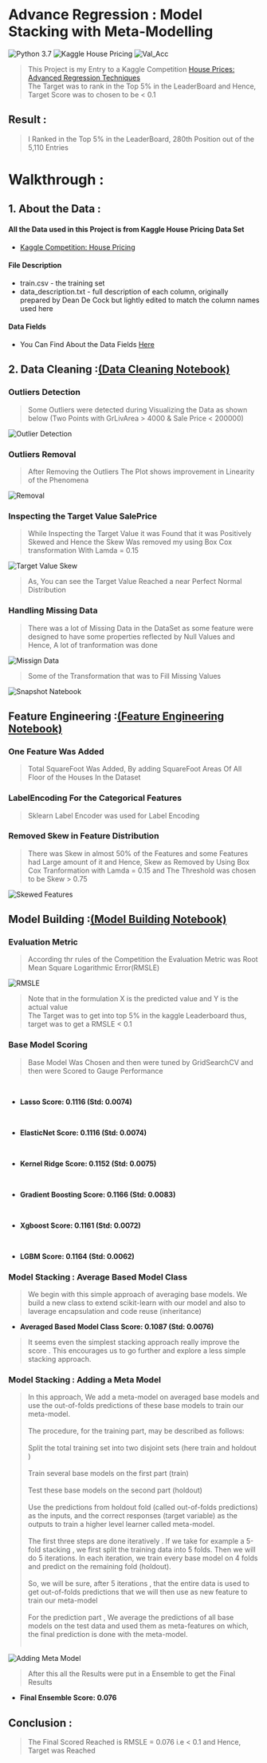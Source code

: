 # Advance Regression : Model Stacking with Meta-Modelling

![Python 3.7](https://img.shields.io/badge/Python-3.7-yellow)  ![Kaggle House Pricing](https://img.shields.io/badge/Tensorflow-2.7.0-blue) ![Val_Acc](https://img.shields.io/badge/Validation%20Acc.-87%25-orange)


> This Project is my Entry to a Kaggle Competition [House Prices: Advanced Regression Techniques](https://www.kaggle.com/c/house-prices-advanced-regression-techniques)<br>
The Target was to rank in the Top 5% in the LeaderBoard and Hence, Target Score was to chosen to be < 0.1 

## Result : 
> I Ranked in the Top 5% in the LeaderBoard, 280th Position out of the 5,110 Entries

# Walkthrough :

## 1. About the Data :

#### All the Data used in this Project is from Kaggle House Pricing Data Set

- [Kaggle Competition: House Pricing](https://www.kaggle.com/c/house-prices-advanced-regression-techniques/data)

#### File Description 

- train.csv - the training set
- data_description.txt - full description of each column, originally prepared by Dean De Cock but lightly edited to match the column names used here

#### Data Fields

- You Can Find About the Data Fields [Here](https://github.com/ITrustNumbers/Advance_Regression_Model_Stacking_Kaggle/tree/master/Original_DataSet)

## 2. Data Cleaning :[(Data Cleaning Notebook)](https://github.com/ITrustNumbers/Advance_Regression_Model_Stacking_Kaggle/blob/master/Data%20Cleaning.ipynb)

### Outliers Detection 

> Some Outliers were detected during Visualizing the Data as shown below (Two Points with GrLivArea > 4000 & Sale Price < 200000)

![Outlier Detection](https://github.com/ITrustNumbers/Advance_Regression_Model_Stacking_Kaggle/blob/master/Visualizations/Checking_Outliers.png)

### Outliers Removal

> After Removing the Outliers The Plot shows improvement in Linearity of the Phenomena

![Removal](https://github.com/ITrustNumbers/Advance_Regression_Model_Stacking_Kaggle/blob/master/Visualizations/Removed_Outliers.png)

### Inspecting the Target Value SalePrice 

> While Inspecting the Target Value it was Found that it was Positively Skewed and Hence the Skew Was removed my using Box Cox transformation With Lamda = 0.15

![Target Value Skew](https://github.com/ITrustNumbers/Advance_Regression_Model_Stacking_Kaggle/blob/master/Visualizations/TargetValue_Skew.png)

> As, You can see the Target Value Reached a near Perfect Normal Distribution

### Handling Missing Data 

> There was a lot of Missing Data in the DataSet as some feature were designed to have some properties reflected by Null Values and Hence, A lot of tranformation was done

![Missign Data](https://github.com/ITrustNumbers/Advance_Regression_Model_Stacking_Kaggle/blob/master/Visualizations/MissingData_Percentage.png)

> Some of the Transformation that was to Fill Missing Values 

![Snapshot Natebook](https://github.com/ITrustNumbers/Advance_Regression_Model_Stacking_Kaggle/blob/master/_Images/Fill_MissingValues.PNG)

## Feature Engineering :[(Feature Engineering Notebook)](https://github.com/ITrustNumbers/Advance_Regression_Model_Stacking_Kaggle/blob/master/Feature%20Engineering.ipynb)

### One Feature Was Added

> Total SquareFoot Was Added, By adding SquareFoot Areas Of All Floor of the Houses In the Dataset

### LabelEncoding For the Categorical Features

> Sklearn Label Encoder was used for Label Encoding

### Removed Skew in Feature Distribution

> There was Skew in almost 50% of the Features and some Features had Large amount of it and Hence, Skew as Removed by Using Box Cox Tranformation with Lamda = 0.15 and The Threshold was chosen to be Skew > 0.75

![Skewed Features](https://github.com/ITrustNumbers/Advance_Regression_Model_Stacking_Kaggle/blob/master/_Images/Skewed_Feat.png)

## Model Building :[(Model Building Notebook)](https://github.com/ITrustNumbers/Advance_Regression_Model_Stacking_Kaggle/blob/master/Model%20Building.ipynb)

### Evaluation Metric

> According thr rules of the Competition the Evaluation Metric was Root Mean Square Logarithmic Error(RMSLE)

![RMSLE](https://github.com/ITrustNumbers/Advance_Regression_Model_Stacking_Kaggle/blob/master/_Images/RMSLE.png)

> Note that in the formulation X is the predicted value and Y is the actual value <br />
The Target was to get into top 5% in the kaggle Leaderboard thus, target was to get a RMSLE < 0.1

### Base Model Scoring
> Base Model Was Chosen and then were tuned by GridSearchCV and then were Scored to Gauge Performance 
<br />

- **Lasso Score: 0.1116 (Std: 0.0074)** 
<br />

- **ElasticNet Score: 0.1116 (Std: 0.0074)**
<br />

- **Kernel Ridge Score: 0.1152 (Std: 0.0075)**
<br />

- **Gradient Boosting Score: 0.1166 (Std: 0.0083)**
<br />

- **Xgboost Score: 0.1161 (Std: 0.0072)**
<br />

- **LGBM Score: 0.1164 (Std: 0.0062)**

### Model Stacking : Average Based Model Class

> We begin with this simple approach of averaging base models. We build a new class to extend scikit-learn with our model and also to laverage encapsulation and code reuse (inheritance)

- **Averaged Based Model Class Score: 0.1087 (Std: 0.0076)**

> It seems even the simplest stacking approach really improve the score . This encourages us to go further and explore a less simple stacking approach.

### Model Stacking : Adding a Meta Model

> In this approach, We add a meta-model on averaged base models and use the out-of-folds predictions of these base models to train our meta-model.<br><br>
The procedure, for the training part, may be described as follows:<br><br>
Split the total training set into two disjoint sets (here train and holdout )<br><br>
Train several base models on the first part (train)<br><br>
Test these base models on the second part (holdout)<br><br>
Use the predictions from holdout fold (called out-of-folds predictions) as the inputs, and the correct responses (target variable) as the outputs to train a higher level learner called meta-model.<br><br>
The first three steps are done iteratively . If we take for example a 5-fold stacking , we first split the training data into 5 folds. Then we will do 5 iterations. In each iteration, we train every base model on 4 folds and predict on the remaining fold (holdout).<br><br>
So, we will be sure, after 5 iterations , that the entire data is used to get out-of-folds predictions that we will then use as new feature to train our meta-model<br><br>
For the prediction part , We average the predictions of all base models on the test data and used them as meta-features on which, the final prediction is done with the meta-model.<br><br>

![Adding Meta Model](https://github.com/ITrustNumbers/Advance_Regression_Model_Stacking_Kaggle/blob/master/_Images/Meta-Model.jpg)

> After this all the Results were put in a Ensemble to get the Final Results

- **Final Ensemble Score: 0.076**

## Conclusion :

> The Final Scored Reached is RMSLE = 0.076 i.e < 0.1 and Hence, Target was Reached
